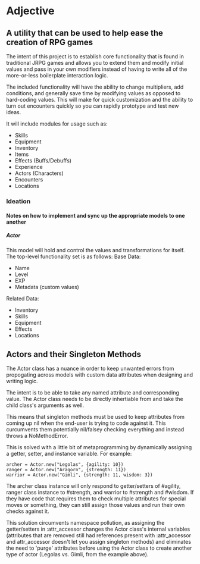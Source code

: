 # Adjective
## A utility that can be used to help ease the creation of RPG games

The intent of this project is to establish core functionality that is found in traditional JRPG games and allows you to extend them and modify initial values and pass in your own modifiers instead of having to write all of the more-or-less boilerplate interaction logic. 

The included functionality will have the ability to change multipliers, add conditions, and generally save time by modifying values as opposed to hard-coding values. This will make for quick customization and the ability to turn out encounters quickly so you can rapidly prototype and test new ideas.

It will include modules for usage such as:
 - Skills
 - Equipment
 - Inventory
 - Items
 - Effects (Buffs/Debuffs)
 - Experience
 - Actors (Characters)
 - Encounters
 - Locations
 
### Ideation
#### Notes on how to implement and sync up the appropriate models to one another

##### Actor
This model will hold and control the values and transformations for itself. The top-level functionality set is as follows:
Base Data:
   - Name
   - Level
   - EXP
   - Metadata (custom values)

Related Data:
   - Inventory
   - Skills
   - Equipment
   - Effects
   - Locations

## Actors and their Singleton Methods

The Actor class has a nuance in order to keep unwanted errors from propogating across models with custom data attributes when designing and writing logic. 

The intent is to be able to take any named attribute and corresponding value. The Actor class needs to be directly inhertiable from and take the child class's arguments as well. 

This means that singleton methods must be used to keep attributes from coming up nil when the end-user is trying to code against it. This curcumvents them potentially nil/falsey checking everything and instead throws a NoMethodError.

This is solved with a little bit of metaprogramming by dynamically assigning a getter, setter, and instance variable. For example:

``` 
archer = Actor.new("Legolas", {agility: 10}) 
ranger = Actor.new("Aragorn", {strength: 11})
warrior = Actor.new("Gimli", {strength: 11, wisdom: 3})
```

The archer class instance will only respond to getter/setters of #agility, ranger class instance to #strength, and warrior to #strength and #wisdom. If they have code that requires them to check multiple attributes for special moves or something, they can still assign those values and run their own checks against it.

This solution circumvents namespace pollution, as assigning the getter/setters in :attr_accessor changes the Actor class's internal variables (attributes that are removed still had references present with :attr_accessor and attr_accessor doesn't let you assign singleton methods) and eliminates the need to 'purge' attributes before using the Actor class to create another type of actor (Legolas vs. Gimli, from the example above).

